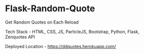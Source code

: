 # Flask-Random-Quote

Get Random Quotes on Each Reload

Tech Stack - HTML, CSS, JS, ParticleJS, Bootstrap, Python, Flask, Zenquotes API

Deployed Location - https://ddquotes.herokuapp.com/
